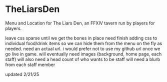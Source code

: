 # TheLiarsDen
Menu and Location for The Liars Den, an FFXIV tavern run by players for players. 

leave css sparse until we get the bones in place
need finish adding css to individual food/drink items so we can hide them from the menu on the fly as needed. 
need an actual url. i would prefer not to use my github url once we go live in game. 
will eventually need images (background, home page, each staff)
will also need a head count of who wants to be staff
will need a blurb from each staff member

updated 2/21/25